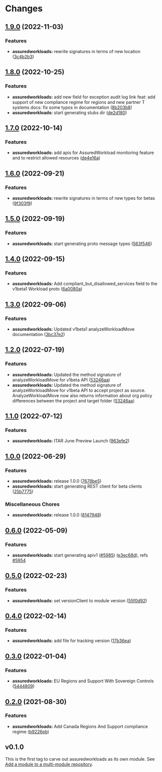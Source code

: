 # Changes


## [1.9.0](https://github.com/googleapis/google-cloud-go/compare/assuredworkloads/v1.8.0...assuredworkloads/v1.9.0) (2022-11-03)


### Features

* **assuredworkloads:** rewrite signatures in terms of new location ([3c4b2b3](https://github.com/googleapis/google-cloud-go/commit/3c4b2b34565795537aac1661e6af2442437e34ad))

## [1.8.0](https://github.com/googleapis/google-cloud-go/compare/assuredworkloads/v1.7.0...assuredworkloads/v1.8.0) (2022-10-25)


### Features

* **assuredworkloads:** add new field for exception audit log link feat: add support of new compliance regime for regions and new partner T systems docs: fix some typos in documentation ([8b203b8](https://github.com/googleapis/google-cloud-go/commit/8b203b8aea4dada5c0846a515b14414cd8c58f78))
* **assuredworkloads:** start generating stubs dir ([de2d180](https://github.com/googleapis/google-cloud-go/commit/de2d18066dc613b72f6f8db93ca60146dabcfdcc))

## [1.7.0](https://github.com/googleapis/google-cloud-go/compare/assuredworkloads/v1.6.0...assuredworkloads/v1.7.0) (2022-10-14)


### Features

* **assuredworkloads:** add apis for AssuredWorkload monitoring feature and to restrict allowed resources ([de4e16a](https://github.com/googleapis/google-cloud-go/commit/de4e16a498354ea7271f5b396f7cb2bb430052aa))

## [1.6.0](https://github.com/googleapis/google-cloud-go/compare/assuredworkloads/v1.5.0...assuredworkloads/v1.6.0) (2022-09-21)


### Features

* **assuredworkloads:** rewrite signatures in terms of new types for betas ([9f303f9](https://github.com/googleapis/google-cloud-go/commit/9f303f9efc2e919a9a6bd828f3cdb1fcb3b8b390))

## [1.5.0](https://github.com/googleapis/google-cloud-go/compare/assuredworkloads/v1.4.0...assuredworkloads/v1.5.0) (2022-09-19)


### Features

* **assuredworkloads:** start generating proto message types ([563f546](https://github.com/googleapis/google-cloud-go/commit/563f546262e68102644db64134d1071fc8caa383))

## [1.4.0](https://github.com/googleapis/google-cloud-go/compare/assuredworkloads/v1.3.0...assuredworkloads/v1.4.0) (2022-09-15)


### Features

* **assuredworkloads:** Add compliant_but_disallowed_services field to the v1beta1 Workload proto ([6a0080a](https://github.com/googleapis/google-cloud-go/commit/6a0080ad69398c572d856886293e19c79cf0fc0e))

## [1.3.0](https://github.com/googleapis/google-cloud-go/compare/assuredworkloads/v1.2.0...assuredworkloads/v1.3.0) (2022-09-06)


### Features

* **assuredworkloads:** Updated v1beta1 analyzeWorkloadMove documentation ([3bc37e2](https://github.com/googleapis/google-cloud-go/commit/3bc37e28626df5f7ec37b00c0c2f0bfb91c30495))

## [1.2.0](https://github.com/googleapis/google-cloud-go/compare/assuredworkloads/v1.1.0...assuredworkloads/v1.2.0) (2022-07-19)


### Features

* **assuredworkloads:** Updated the method signature of analyzeWorkloadMove for v1beta API ([53246aa](https://github.com/googleapis/google-cloud-go/commit/53246aa18cb9c79471ecc84878b5e3f166086404))
* **assuredworkloads:** Updated the method signature of analyzeWorkloadMove for v1beta API to accept project as source. AnalyzeWorkloadMove now also returns information about org policy differences between the project and target folder ([53246aa](https://github.com/googleapis/google-cloud-go/commit/53246aa18cb9c79471ecc84878b5e3f166086404))

## [1.1.0](https://github.com/googleapis/google-cloud-go/compare/assuredworkloads/v1.0.0...assuredworkloads/v1.1.0) (2022-07-12)


### Features

* **assuredworkloads:** ITAR June Preview Launch ([963efe2](https://github.com/googleapis/google-cloud-go/commit/963efe22cf67bc04fed09b5fa8f9cb20b9edf1a3))

## [1.0.0](https://github.com/googleapis/google-cloud-go/compare/assuredworkloads/v0.6.0...assuredworkloads/v1.0.0) (2022-06-29)


### Features

* **assuredworkloads:** release 1.0.0 ([7678be5](https://github.com/googleapis/google-cloud-go/commit/7678be543d9130dcd8fc4147608a10b70faef44e))
* **assuredworkloads:** start generating REST client for beta clients ([25b7775](https://github.com/googleapis/google-cloud-go/commit/25b77757c1e6f372e03bf99ab7461264bba48d26))


### Miscellaneous Chores

* **assuredworkloads:** release 1.0.0 ([8147948](https://github.com/googleapis/google-cloud-go/commit/8147948584c148d389b19a93098323192dc30f19))

## [0.6.0](https://github.com/googleapis/google-cloud-go/compare/assuredworkloads/v0.5.0...assuredworkloads/v0.6.0) (2022-05-09)


### Features

* **assuredworkloads:** start generating apiv1 ([#5985](https://github.com/googleapis/google-cloud-go/issues/5985)) ([e3ec68d](https://github.com/googleapis/google-cloud-go/commit/e3ec68d44a4b50b2d1d2da23d0a57f0bae20fed8)), refs [#5954](https://github.com/googleapis/google-cloud-go/issues/5954)

## [0.5.0](https://github.com/googleapis/google-cloud-go/compare/assuredworkloads/v0.4.0...assuredworkloads/v0.5.0) (2022-02-23)


### Features

* **assuredworkloads:** set versionClient to module version ([55f0d92](https://github.com/googleapis/google-cloud-go/commit/55f0d92bf112f14b024b4ab0076c9875a17423c9))

## [0.4.0](https://github.com/googleapis/google-cloud-go/compare/assuredworkloads/v0.3.0...assuredworkloads/v0.4.0) (2022-02-14)


### Features

* **assuredworkloads:** add file for tracking version ([17b36ea](https://github.com/googleapis/google-cloud-go/commit/17b36ead42a96b1a01105122074e65164357519e))

## [0.3.0](https://www.github.com/googleapis/google-cloud-go/compare/assuredworkloads/v0.2.0...assuredworkloads/v0.3.0) (2022-01-04)


### Features

* **assuredworkloads:** EU Regions and Support With Sovereign Controls ([5444809](https://www.github.com/googleapis/google-cloud-go/commit/5444809e0b7cf9f5416645ea2df6fec96f8b9023))

## [0.2.0](https://www.github.com/googleapis/google-cloud-go/compare/assuredworkloads/v0.1.0...assuredworkloads/v0.2.0) (2021-08-30)


### Features

* **assuredworkloads:** Add Canada Regions And Support compliance regime ([b9226eb](https://www.github.com/googleapis/google-cloud-go/commit/b9226eb0b34473cb6f920c2526ad0d6dacb03f3c))

## v0.1.0

This is the first tag to carve out assuredworkloads as its own module. See
[Add a module to a multi-module repository](https://github.com/golang/go/wiki/Modules#is-it-possible-to-add-a-module-to-a-multi-module-repository).
